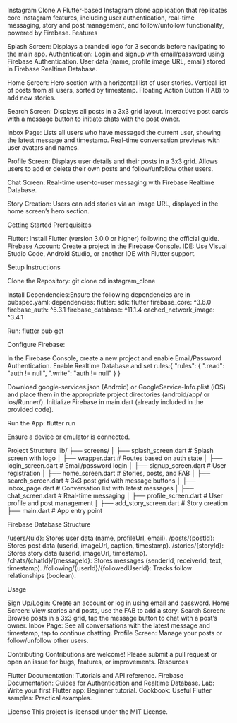 Instagram Clone
A Flutter-based Instagram clone application that replicates core Instagram features, including user authentication, real-time messaging, story and post management, and follow/unfollow functionality, powered by Firebase.
Features

Splash Screen: Displays a branded logo for 3 seconds before navigating to the main app.
Authentication: 
Login and signup with email/password using Firebase Authentication.
User data (name, profile image URL, email) stored in Firebase Realtime Database.


Home Screen: 
Hero section with a horizontal list of user stories.
Vertical list of posts from all users, sorted by timestamp.
Floating Action Button (FAB) to add new stories.


Search Screen: 
Displays all posts in a 3x3 grid layout.
Interactive post cards with a message button to initiate chats with the post owner.


Inbox Page: 
Lists all users who have messaged the current user, showing the latest message and timestamp.
Real-time conversation previews with user avatars and names.


Profile Screen: 
Displays user details and their posts in a 3x3 grid.
Allows users to add or delete their own posts and follow/unfollow other users.


Chat Screen: 
Real-time user-to-user messaging with Firebase Realtime Database.


Story Creation: 
Users can add stories via an image URL, displayed in the home screen’s hero section.



Getting Started
Prerequisites

Flutter: Install Flutter (version 3.0.0 or higher) following the official guide.
Firebase Account: Create a project in the Firebase Console.
IDE: Use Visual Studio Code, Android Studio, or another IDE with Flutter support.

Setup Instructions

Clone the Repository:
git clone <repository-url>
cd instagram_clone


Install Dependencies:Ensure the following dependencies are in pubspec.yaml:
dependencies:
  flutter:
    sdk: flutter
  firebase_core: ^3.6.0
  firebase_auth: ^5.3.1
  firebase_database: ^11.1.4
  cached_network_image: ^3.4.1

Run:
flutter pub get


Configure Firebase:

In the Firebase Console, create a new project and enable Email/Password Authentication.
Enable Realtime Database and set rules:{
  "rules": {
    ".read": "auth != null",
    ".write": "auth != null"
  }
}


Download google-services.json (Android) or GoogleService-Info.plist (iOS) and place them in the appropriate project directories (android/app/ or ios/Runner/).
Initialize Firebase in main.dart (already included in the provided code).


Run the App:
flutter run

Ensure a device or emulator is connected.


Project Structure
lib/
├── screens/
│   ├── splash_screen.dart      # Splash screen with logo
│   ├── wrapper.dart           # Routes based on auth state
│   ├── login_screen.dart      # Email/password login
│   ├── signup_screen.dart     # User registration
│   ├── home_screen.dart       # Stories, posts, and FAB
│   ├── search_screen.dart     # 3x3 post grid with message buttons
│   ├── inbox_page.dart        # Conversation list with latest messages
│   ├── chat_screen.dart       # Real-time messaging
│   ├── profile_screen.dart    # User profile and post management
│   ├── add_story_screen.dart  # Story creation
├── main.dart                  # App entry point

Firebase Database Structure

/users/{uid}: Stores user data (name, profileUrl, email).
/posts/{postId}: Stores post data (userId, imageUrl, caption, timestamp).
/stories/{storyId}: Stores story data (userId, imageUrl, timestamp).
/chats/{chatId}/{messageId}: Stores messages (senderId, receiverId, text, timestamp).
/following/{userId}/{followedUserId}: Tracks follow relationships (boolean).

Usage

Sign Up/Login: Create an account or log in using email and password.
Home Screen: View stories and posts, use the FAB to add a story.
Search Screen: Browse posts in a 3x3 grid, tap the message button to chat with a post’s owner.
Inbox Page: See all conversations with the latest message and timestamp, tap to continue chatting.
Profile Screen: Manage your posts or follow/unfollow other users.

Contributing
Contributions are welcome! Please submit a pull request or open an issue for bugs, features, or improvements.
Resources

Flutter Documentation: Tutorials and API reference.
Firebase Documentation: Guides for Authentication and Realtime Database.
Lab: Write your first Flutter app: Beginner tutorial.
Cookbook: Useful Flutter samples: Practical examples.

License
This project is licensed under the MIT License.
